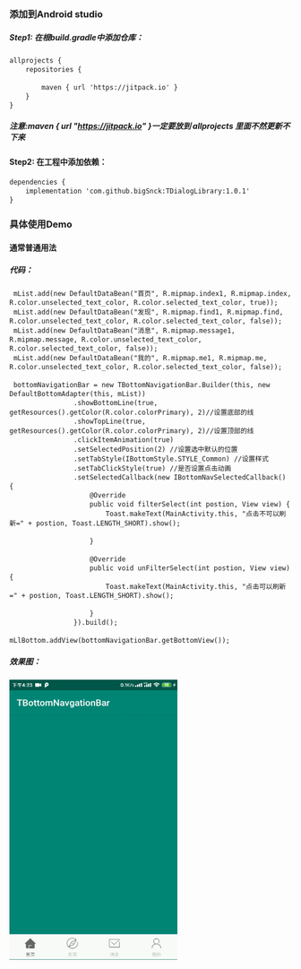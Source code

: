 ### 添加到Android studio<br>
##### Step1: 在根build.gradle中添加仓库：<br>

```
allprojects {
	repositories {
		
		maven { url 'https://jitpack.io' }
	}
}
```
##### 注意:maven { url "https://jitpack.io" }一定要放到 allprojects 里面不然更新不下来
#### Step2: 在工程中添加依赖：<br>
```
dependencies {
	implementation 'com.github.bigSnck:TDialogLibrary:1.0.1'
}
```
### 具体使用Demo<br>
#### 通常普通用法<br>
##### 代码：<br>
```
 mList.add(new DefaultDataBean("首页", R.mipmap.index1, R.mipmap.index, R.color.unselected_text_color, R.color.selected_text_color, true));
 mList.add(new DefaultDataBean("发现", R.mipmap.find1, R.mipmap.find, R.color.unselected_text_color, R.color.selected_text_color, false));
 mList.add(new DefaultDataBean("消息", R.mipmap.message1, R.mipmap.message, R.color.unselected_text_color, R.color.selected_text_color, false));
 mList.add(new DefaultDataBean("我的", R.mipmap.me1, R.mipmap.me, R.color.unselected_text_color, R.color.selected_text_color, false));
 
 bottomNavigationBar = new TBottomNavigationBar.Builder(this, new DefaultBottomAdapter(this, mList))
                .showBottomLine(true, getResources().getColor(R.color.colorPrimary), 2)//设置底部的线
                .showTopLine(true, getResources().getColor(R.color.colorPrimary), 2)//设置顶部的线
                .clickItemAnimation(true) 
                .setSelectedPosition(2) //设置选中默认的位置
                .setTabStyle(IBottomStyle.STYLE_Common) //设置样式
                .setTabClickStyle(true) //是否设置点击动画
                .setSelectedCallback(new IBottomNavSelectedCallback() {
                    @Override
                    public void filterSelect(int postion, View view) {
                        Toast.makeText(MainActivity.this, "点击不可以刷新=" + postion, Toast.LENGTH_SHORT).show();

                    }

                    @Override
                    public void unFilterSelect(int postion, View view) {
                        Toast.makeText(MainActivity.this, "点击可以刷新=" + postion, Toast.LENGTH_SHORT).show();

                    }
                }).build();

mLlBottom.addView(bottomNavigationBar.getBottomView());
```
##### 效果图：<br>
<img src="https://github.com/bigSnck/TBottomNavgationBar/blob/master/image/bottom.gif" width="300" height="500"/> 

